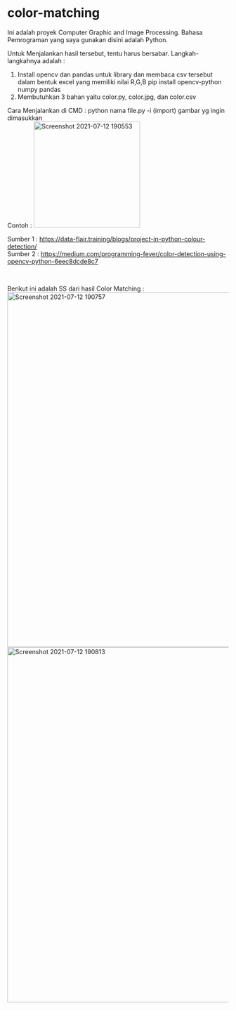 # color-matching

Ini adalah proyek Computer Graphic and Image Processing. Bahasa Pemrograman yang saya gunakan disini adalah Python.

Untuk Menjalankan hasil tersebut, tentu harus bersabar. Langkah-langkahnya adalah :
1. Install opencv dan pandas untuk library dan membaca csv tersebut dalam bentuk excel yang memiliki nilai R,G,B
  pip install opencv-python numpy pandas
2. Membutuhkan 3 bahan yaitu color.py, color.jpg, dan color.csv

Cara Menjalankan di CMD : python nama file.py -i (import) gambar yg ingin dimasukkan
<br>
Contoh : <img width="242" alt="Screenshot 2021-07-12 190553" src="https://user-images.githubusercontent.com/87052986/125284913-39af4080-e344-11eb-90c2-4c8bd8cd9456.png">

Sumber 1 : https://data-flair.training/blogs/project-in-python-colour-detection/
<br>
Sumber 2 : https://medium.com/programming-fever/color-detection-using-opencv-python-6eec8dcde8c7


<br>

Berikut ini adalah SS dari hasil Color Matching : 
<br>
<img width="809" alt="Screenshot 2021-07-12 190757" src="https://user-images.githubusercontent.com/87052986/125285199-9c084100-e344-11eb-84e0-77808ff6778c.png">
<br>
<img width="810" alt="Screenshot 2021-07-12 190813" src="https://user-images.githubusercontent.com/87052986/125285243-a62a3f80-e344-11eb-811f-5afb0aa6180e.png">

